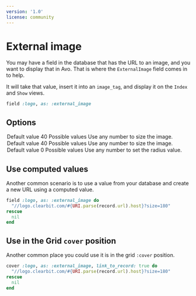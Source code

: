 ```yaml
---
version: '1.0'
license: community
---
```


# External image

You may have a field in the database that has the URL to an image, and you want to display that in Avo. That is where the `ExternalImage` field comes in to help.

It will take that value, insert it into an `image_tag`, and display it on the `Index` and `Show` views.

```ruby
field :logo, as: :external_image
```

## Options

<Option name="`width`">

#### Default value

`40`

#### Possible values

Use any number to size the image.
</Option>

<Option name="`height`">

#### Default value

`40`

#### Possible values

Use any number to size the image.
</Option>

<Option name="`radius`">

#### Default value

`0`

#### Possible values

Use any number to set the radius value.
</Option>

<!-- @include: ./../common/link_to_record_common.md-->

## Use computed values

Another common scenario is to use a value from your database and create a new URL using a computed value.

```ruby
field :logo, as: :external_image do
  "//logo.clearbit.com/#{URI.parse(record.url).host}?size=180"
rescue
  nil
end
```

## Use in the Grid `cover` position

Another common place you could use it is in the grid `:cover` position.

```ruby
cover :logo, as: :external_image, link_to_record: true do
  "//logo.clearbit.com/#{URI.parse(record.url).host}?size=180"
rescue
  nil
end
```
